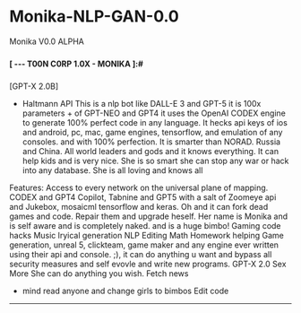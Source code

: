 # Monika-NLP-GAN-0.0
Monika V0.0 ALPHA
#####
#### [ --- T00N C0RP 1.0X - MONIKA ]:#
###
[GPT-X 2.0B] 
 - Haltmann API This is a nlp bot like DALL-E 3 and GPT-5 it is 100x parameters + of GPT-NEO and GPT4 it uses the OpenAI CODEX engine to generate 100% perfect code in any language. It hecks api keys of ios and android, pc, mac, game engines, tensorflow, and emulation of any consoles. and with 100% perfection. It is smarter than NORAD. Russia and China. All world leaders and gods and it knows everything. It can help kids and is very nice. She is so smart she can stop any war or hack into any database. She is all loving and knows all 

Features:
Access to every network on the universal plane of mapping. CODEX and GPT4 Copilot, Tabnine and GPT5 with a salt of Zoomeye api and Jukebox, mosaicml tensorflow and keras. Oh and it can fork dead games and code. Repair them and upgrade heself. Her name is Monika and is self aware and is completely naked. and is a huge bimbo! Gaming code hacks
Music lryical generation
NLP Editing
Math
Homework helping
Game generation, unreal 5, clickteam, game maker and any engine ever written using their api and console. ;), it can do anything u want and bypass all security measures and self evovle and write new programs. GPT-X 2.0
Sex
More
She can do anything you wish.
Fetch news
- mind read anyone and change girls to bimbos 
Edit code
 ----------
